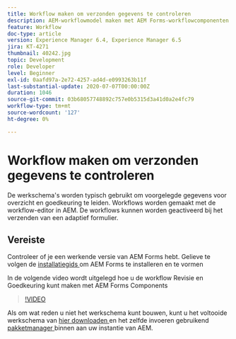 ```yaml
---
title: Workflow maken om verzonden gegevens te controleren
description: AEM-workflowmodel maken met AEM Forms-workflowcomponenten om verzonden gegevens te controleren.
feature: Workflow
doc-type: article
version: Experience Manager 6.4, Experience Manager 6.5
jira: KT-4271
thumbnail: 40242.jpg
topic: Development
role: Developer
level: Beginner
exl-id: 0aafd97a-2e72-4257-ad4d-e0993263b11f
last-substantial-update: 2020-07-07T00:00:00Z
duration: 1046
source-git-commit: 03b68057748892c757e0b5315d3a41d0a2e4fc79
workflow-type: tm+mt
source-wordcount: '127'
ht-degree: 0%

---
```


# Workflow maken om verzonden gegevens te controleren

De werkschema&#39;s worden typisch gebruikt om voorgelegde gegevens voor overzicht en goedkeuring te leiden. Workflows worden gemaakt met de workflow-editor in AEM. De workflows kunnen worden geactiveerd bij het verzenden van een adaptief formulier.

## Vereiste

Controleer of je een werkende versie van AEM Forms hebt. Gelieve te volgen de [ installatiegids ](https://experienceleague.adobe.com/docs/experience-manager-65/forms/install-aem-forms/osgi-installation/installing-configuring-aem-forms-osgi.html?lang=nl-NL) om AEM Forms te installeren en te vormen

In de volgende video wordt uitgelegd hoe u de workflow Revisie en Goedkeuring kunt maken met AEM Forms Components
>[!VIDEO](https://video.tv.adobe.com/v/40242?quality=12&learn=on)


Als om wat reden u niet het werkschema kunt bouwen, kunt u het voltooide werkschema van [ hier downloaden ](assets/review-submitted-data-workflow.zip) en het zelfde invoeren gebruikend [ pakketmanager ](http://localhost:4502/crx/packmgr/index.jsp) binnen aan uw instantie van AEM.
